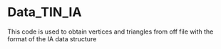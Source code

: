 # Data_TIN_IA
This code is used to obtain vertices and triangles from off file with the format of the IA data structure
